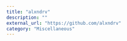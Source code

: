 ```yaml
---
title: "alxndrv"
description: ""
external_url: "https://github.com/alxndrv"
category: "Miscellaneous"
---
```

